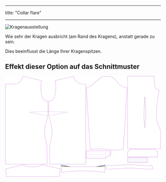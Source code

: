 - - -
title: "Collar flare"
- - -

![Kragenausstellung](collarflare.svg)

Wie sehr der Kragen ausbricht (am Rand des Kragens), anstatt gerade zu sein.

<Note>

Dies beeinflusst die Länge Ihrer Kragenspitzen.

</Note>

## Effekt dieser Option auf das Schnittmuster

![Dieses Bild zeigt den Effekt dieser Option, indem es mehrere Varianten überlagert, die einen anderen Wert für diese Option haben](simone_collarflare_sample.svg "Effect of this option on the pattern")
